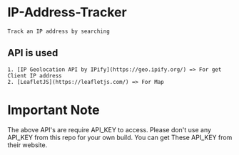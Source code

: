 # IP-Address-Tracker
    Track an IP address by searching

## API is used
    1. [IP Geolocation API by IPify](https://geo.ipify.org/) => For get Client IP address
    2. [LeafletJS](https://leafletjs.com/) => For Map

# Important Note
The above API's are require API_KEY to access. Please don't use any API_KEY from this repo for your own build. You can get These API_KEY from their website.